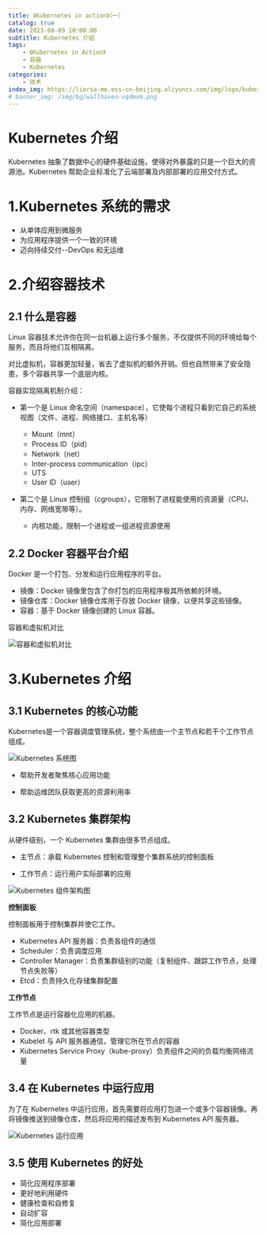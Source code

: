```yaml
---
title: 《Kubernetes in action》（一）
catalog: true
date: 2023-08-09 10:00:00
subtitle: Kubernetes 介绍
tags:
    - 《Kubernetes in Action》
    - 容器
    - Kubernetes
categories:
    - 技术
index_img: https://liarsa-me.oss-cn-beijing.aliyuncs.com/img/logo/kubernetes.png
# banner_img: /img/bg/wallhaven-vqdmxm.png
---
```


# Kubernetes 介绍

Kubernetes 抽象了数据中心的硬件基础设施，使得对外暴露的只是一个巨大的资源池。Kubernetes 帮助企业标准化了云端部署及内部部署的应用交付方式。

# 1.Kubernetes 系统的需求

 - 从单体应用到微服务
 - 为应用程序提供一个一致的环境
 - 迈向持续交付--DevOps 和无运维

# 2.介绍容器技术

## 2.1 什么是容器

Linux 容器技术允许你在同一台机器上运行多个服务，不仅提供不同的环境给每个服务，而且将他们互相隔离。  

对比虚拟机，容器更加轻量，省去了虚拟机的额外开销。但也自然带来了安全隐患，多个容器共享一个底层内核。  

容器实现隔离机制介绍：

- 第一个是 Linux 命名空间（namespace），它使每个进程只看到它自己的系统视图（文件、进程、网络接口、主机名等）
    - Mount（mnt）
    - Process ID（pid）
    - Network（net）
    - Inter-process communication（ipc）
    - UTS
    - User ID（user）

- 第二个是 Linux 控制组（cgroups），它限制了进程能使用的资源量（CPU、内存、网络宽带等）。
    - 内核功能，限制一个进程或一组进程资源使用

## 2.2 Docker 容器平台介绍

Docker 是一个打包、分发和运行应用程序的平台。

 - 镜像：Docker 镜像里包含了你打包的应用程序极其所依赖的环境。
 - 镜像仓库：Docker 镜像仓库用于存放 Docker 镜像，以便共享这些镜像。
 - 容器：基于 Docker 镜像创建的 Linux 容器。

容器和虚拟机对比  

 ![容器和虚拟机对比](/img/article/kubernetes/vm_docker_description.png)

# 3.Kubernetes 介绍

## 3.1 Kubernetes 的核心功能

Kubernetes是一个容器调度管理系统，整个系统由一个主节点和若干个工作节点组成。

 ![Kubernetes 系统图](/img/article/kubernetes/kubernetes_deployment_platform.png)

 - 帮助开发者聚焦核心应用功能

 - 帮助运维团队获取更高的资源利用率

## 3.2 Kubernetes 集群架构

从硬件级别，一个 Kubernetes 集群由很多节点组成。

 - 主节点：承载 Kubernetes 控制和管理整个集群系统的控制面板

 - 工作节点：运行用户实际部署的应用

 ![Kubernetes 组件架构图](/img/article/kubernetes/kubernetes_architecture.png)

<b>控制面板</b>

控制面板用于控制集群并使它工作。

 - Kubernetes API 服务器：负责各组件的通信
 - Scheduler：负责调度应用
 - Controller Manager：负责集群级别的功能（复制组件、跟踪工作节点，处理节点失败等）
 - Etcd：负责持久化存储集群配置

<b>工作节点</b>

工作节点是运行容器化应用的机器。

 - Docker、rtk 或其他容器类型
 - Kubelet 与 API 服务器通信，管理它所在节点的容器
 - Kubernetes Service Proxy（kube-proxy）负责组件之间的负载均衡网络流量

## 3.4 在 Kubernetes 中运行应用

为了在 Kubernetes 中运行应用，首先需要将应用打包进一个或多个容器镜像。再将镜像推送到镜像仓库，然后将应用的描述发布到 Kubernetes API 服务器。

 ![Kubernetes 运行应用](/img/article/kubernetes/kubernetes_run_application.png)

## 3.5 使用 Kubernetes 的好处

 - 简化应用程序部署
 - 更好地利用硬件
 - 健康检查和自修复
 - 自动扩容
 - 简化应用部署
